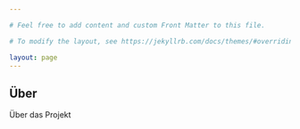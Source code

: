 ```yaml
---

# Feel free to add content and custom Front Matter to this file.

# To modify the layout, see https://jekyllrb.com/docs/themes/#overriding-theme-defaults

layout: page
---
```


<h2 class="text-4xl pb-5 pt-7 text-gray-700">Über</h2>
  <div class="border-t border-gray-200 px-4 py-5">
    <p>
        Über das Projekt
    </p>
</div>